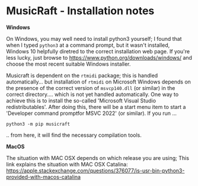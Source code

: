 MusicRaft - Installation notes
=
____Windows____

On Windows, you may well need to install python3 yourself;
I found that when I typed `python3` at a command prompt, but it wasn't
installed, Windows 10 helpfully diretred to the correct installation web page. 
If you're less lucky, just browse to <https://www.python.org/downloads/windows/>
and choose the most recent suitable Windows installer.

Musicraft is dependent on the `rtmidi` package; this is handled
automatically... but installation of `rtmidi` on Microsoft Windows depends
on the presence of the correct version of `msvcp140.dll` (or similar) in the correct
directory.... which is not yet handled automatically. One way to achieve this
is to install the so-called 'Microsoft Visual Studio redistributables'. After doing this, there
will be a start menu item to start a 'Developer command promptfor MSVC 2022'
(or similar). If you run ...

`python3 -m pip musicraft`

.. from here, it will find the necessary compilation tools.

____MacOS____

The situation with MAC OSX depends on which release you are using;
This link explains the situation with MAC OSX Catalina:
<https://apple.stackexchange.com/questions/376077/is-usr-bin-python3-provided-with-macos-catalina>

